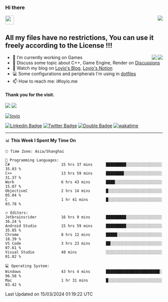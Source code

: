 <h3 align="left">Hi there</h3>
<img src='https://em-content.zobj.net/source/animated-noto-color-emoji/356/waving-hand_light-skin-tone_1f44b-1f3fb_1f3fb.gif' width='28' />
<a align="right" href="https://github.com/loyio/loyio/blob/master/STAR/README.md"><img align="right" src="https://img.shields.io/badge/LOYIO-STAR-green" /></a>

## All my files have no restrictions, You can use it freely according to the License !!!

<a href="https://github.com/loyio#gh-light-mode-only">
     <img align="right"  src="https://loy-readme.vercel.app/api/top-langs/?username=loyio&langs_count=6&hide=css,html,jupyter%20notebook" />
</a>

<a href="https://github.com/loyio#gh-dark-mode-only">
  <img align="right"  src="https://loy-readme.vercel.app/api/top-langs/?username=loyio&langs_count=6&theme=slateorange&hide=css,html,jupyter%20notebook" />
</a>



- 🔭 I’m currently working on Games
- 💬 Discuss some topic about C++, Game Engine, Render on [Discussions](https://github.com/loyio/loyio/discussions)
- 📔 Watch my blog on [Loyio's Blog](https://loyio.me), [Loyio's Notion](https://loyio.notion.site/loyio/Loyio-s-Dashboard-2f56bd29222a445ea9d9e8802a1ac83b)
- 💻 Some configurations and peripherals I'm using in [dotfiles](https://github.com/loyio/dotfiles)
- 📫 How to reach me: i#loyio.me


#### Thank you for the visit.
<img src="http://profile-counter.glitch.me/loyio/count.svg" />

<img src="https://loy-readme.vercel.app/api?username=loyio&show_icons=true&hide=stars&include_all_commits=true&hide_title=true&theme=slateorange" />

     

[![loyio](https://github-profile-trophy.vercel.app/?username=loyio&theme=onedark&column=4)](https://github.com/loyio)

[![Linkedin Badge](https://img.shields.io/badge/-@loyio-0077b5?style=flat-square&logo=Linkedin&logoColor=white&labelColor=0077b5&link=https://www.linkedin.com/in/loyio-hex-363172158/)](https://www.linkedin.com/in/loyio-hex-363172158/)
[![Twitter Badge](https://img.shields.io/badge/-@loyiome-000000?style=flat-square&labelColor=000000&logo=x&logoColor=white&link=https://twitter.com/loyiome)](https://twitter.com/loyiome)
[![Double Badge](https://img.shields.io/badge/@loyio-007722?style=flat&logo=Douban&logoColor=white)](https://www.douban.com/people/susmote)
[![wakatime](https://wakatime.com/badge/user/c0ddc104-5a20-41d1-ab9a-c4d9ea20a4d9.svg)](https://wakatime.com/@c0ddc104-5a20-41d1-ab9a-c4d9ea20a4d9)

-------
<!--START_SECTION:waka-->
📊 **This Week I Spent My Time On** 

```text
🕑︎ Time Zone: Asia/Shanghai

💬 Programming Languages: 
C#                       15 hrs 37 mins      █████████░░░░░░░░░░░░░░░░   35.03 % 
C++                      13 hrs 59 mins      ████████░░░░░░░░░░░░░░░░░   31.37 % 
Work                     6 hrs 43 mins       ████░░░░░░░░░░░░░░░░░░░░░   15.07 % 
ObjectiveC               2 hrs 14 mins       █░░░░░░░░░░░░░░░░░░░░░░░░   05.04 % 
C                        1 hr 41 mins        █░░░░░░░░░░░░░░░░░░░░░░░░   03.78 % 

🔥 Editors: 
Jetbrainsrider           16 hrs 9 mins       █████████░░░░░░░░░░░░░░░░   36.24 % 
Android Studio           15 hrs 59 mins      █████████░░░░░░░░░░░░░░░░   35.85 % 
Chrome                   8 hrs 12 mins       █████░░░░░░░░░░░░░░░░░░░░   18.39 % 
VS Code                  3 hrs 23 mins       ██░░░░░░░░░░░░░░░░░░░░░░░   07.61 % 
Visual Studio            48 mins             ░░░░░░░░░░░░░░░░░░░░░░░░░   01.82 % 

💻 Operating System: 
Windows                  43 hrs 4 mins       ████████████████████████░   96.58 % 
Mac                      1 hr 31 mins        █░░░░░░░░░░░░░░░░░░░░░░░░   03.42 % 
```


 Last Updated on 15/03/2024 01:19:22 UTC
<!--END_SECTION:waka-->
